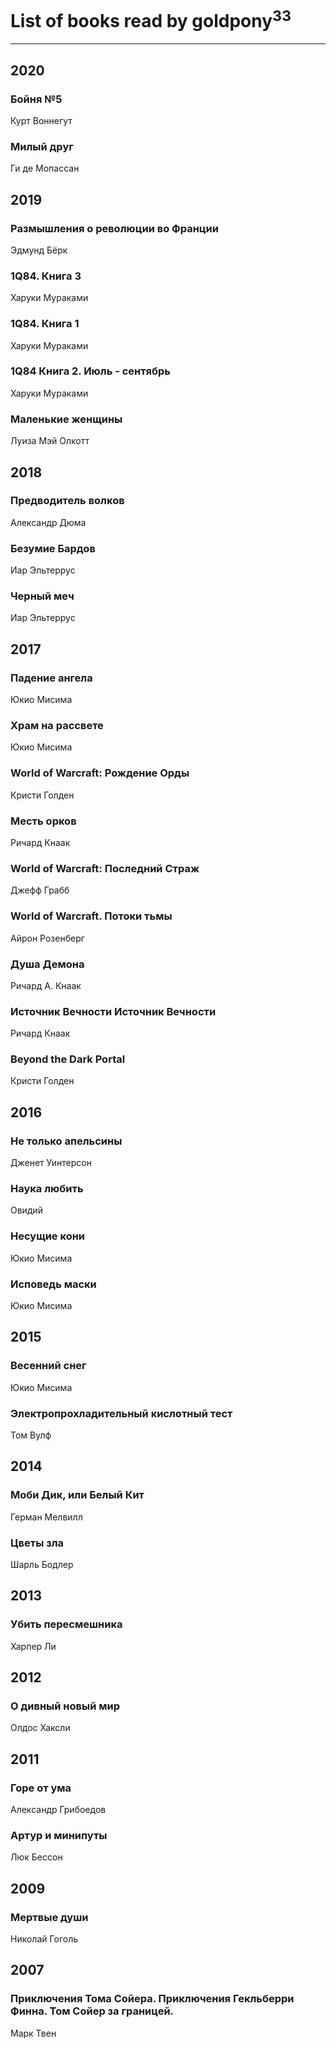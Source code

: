 # List of books read by goldpony<sup>33</sup>
---

## 2020

### Бойня №5
Курт Воннегут


### Милый друг
Ги де Мопассан



## 2019

### Размышления о революции во Франции
Эдмунд Бёрк


### 1Q84. Книга 3
Харуки Мураками


### 1Q84. Книга 1
Харуки Мураками


### 1Q84 Книга 2. Июль - сентябрь
Харуки Мураками


### Маленькие женщины
Луиза Мэй Олкотт



## 2018

### Предводитель волков
Александр Дюма


### Безумие Бардов
Иар Эльтеррус


### Черный меч
Иар Эльтеррус



## 2017

### Падение ангела
Юкио Мисима


### Храм на рассвете
Юкио Мисима


### World of Warcraft: Рождение Орды
Кристи Голден


### Месть орков
Ричард Кнаак


### World of Warcraft: Последний Страж
Джефф Грабб


### World of Warcraft. Потоки тьмы
Айрон Розенберг


### Душа Демона
Ричард А. Кнаак


### Источник Вечности Источник Вечности
Ричард Кнаак


### Beyond the Dark Portal
Кристи Голден



## 2016

### Не только апельсины
Дженет Уинтерсон


### Наука любить
Овидий


### Несущие кони
Юкио Мисима


### Исповедь маски
Юкио Мисима



## 2015

### Весенний снег
Юкио Мисима


### Электропрохладительный кислотный тест
Том Вулф



## 2014

### Моби Дик, или Белый Кит
Герман Мелвилл


### Цветы зла
Шарль Бодлер



## 2013

### Убить пересмешника
Харпер Ли



## 2012

### О дивный новый мир
Олдос Хаксли



## 2011

### Горе от ума
Александр Грибоедов


### Артур и минипуты
Люк Бессон



## 2009

### Мертвые души
Николай Гоголь



## 2007

### Приключения Тома Сойера. Приключения Гекльберри Финна. Том Сойер за границей.
Марк Твен




